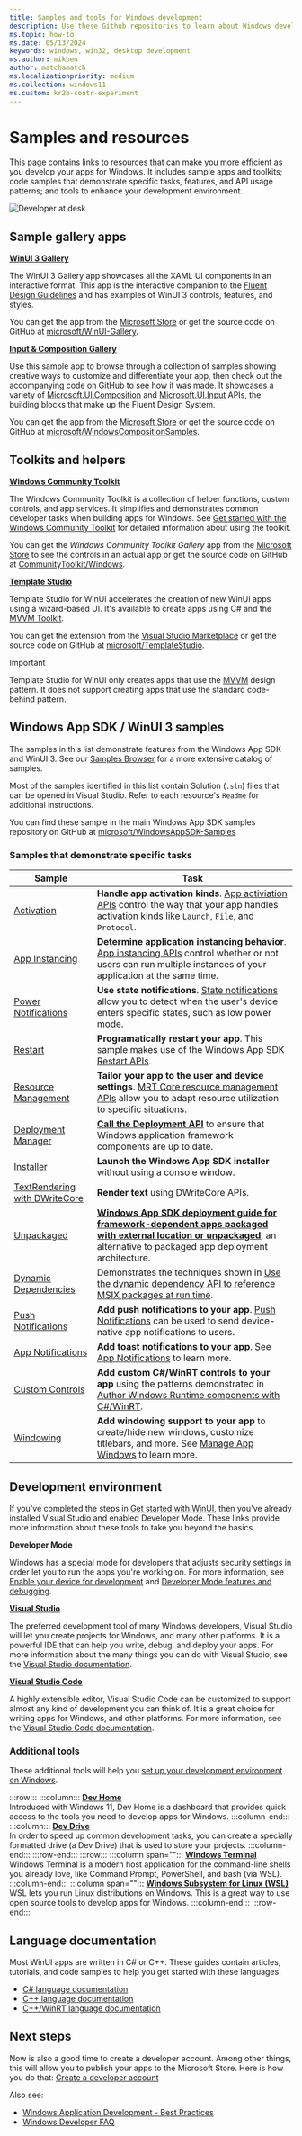 ```yaml
---
title: Samples and tools for Windows development
description: Use these Github repositories to learn about Windows development. Sample apps demonstrate Windows features, API usage patterns, and end-to-end scenarios.
ms.topic: how-to
ms.date: 05/13/2024
keywords: windows, win32, desktop development
ms.author: mikben
author: matchamatch
ms.localizationpriority: medium
ms.collection: windows11
ms.custom: kr2b-contr-experiment
---
```


# Samples and resources

This page contains links to resources that can make you more efficient as you develop your apps for Windows. It includes sample apps and toolkits; code samples that demonstrate specific tasks, features, and API usage patterns; and tools to enhance your development environment.

![Developer at desk](./images/developer-at-desk.jpg)

## Sample gallery apps

[**WinUI 3 Gallery**](https://github.com/microsoft/WinUI-Gallery/tree/main)

The WinUI 3 Gallery app showcases all the XAML UI components in an interactive format. This app is the interactive companion to the [Fluent Design Guidelines](/windows/apps/design/) and has examples of WinUI 3 controls, features, and styles.

You can get the app from the [Microsoft Store](https://www.microsoft.com/store/productId/9P3JFPWWDZRC) or get the source code on GitHub at [microsoft/WinUI-Gallery](https://github.com/microsoft/WinUI-Gallery).

[**Input & Composition Gallery**](https://github.com/microsoft/WindowsCompositionSamples)

Use this sample app to browse through a collection of samples showing creative ways to customize and differentiate your app, then check out the accompanying code on GitHub to see how it was made. It showcases a variety of [Microsoft.UI.Composition](/windows/windows-app-sdk/api/winrt/microsoft.ui.composition) and [Microsoft.UI.Input](/windows/windows-app-sdk/api/winrt/microsoft.ui.input) APIs, the building blocks that make up the Fluent Design System.

You can get the app from the [Microsoft Store](https://apps.microsoft.com/detail/9N1H8CZHBPXB) or get the source code on GitHub at [microsoft/WindowsCompositionSamples](https://github.com/microsoft/WindowsCompositionSamples).

## Toolkits and helpers

[**Windows Community Toolkit**](https://github.com/CommunityToolkit/Windows)

The Windows Community Toolkit is a collection of helper functions, custom controls, and app services. It simplifies and demonstrates common developer tasks when building apps for Windows. See [Get started with the Windows Community Toolkit](/dotnet/communitytoolkit/windows/getting-started) for detailed information about using the toolkit.

You can get the _Windows Community Toolkit Gallery_ app from the [Microsoft Store](https://aka.ms/windowstoolkitapp) to see the controls in an actual app or get the source code on GitHub at [CommunityToolkit/Windows](https://github.com/CommunityToolkit/Windows).

[**Template Studio**](https://github.com/microsoft/TemplateStudio)

Template Studio for WinUI accelerates the creation of new WinUI apps using a wizard-based UI. It's available to create apps using C# and the [MVVM Toolkit](/dotnet/communitytoolkit/mvvm/).

You can get the extension from the [Visual Studio Marketplace](https://marketplace.visualstudio.com/items?itemName=TemplateStudio.TemplateStudioForWinUICs) or get the source code on GitHub at [microsoft/TemplateStudio](https://github.com/microsoft/TemplateStudio).

> [!IMPORTANT]
> Template Studio for WinUI only creates apps that use the [MVVM](/dotnet/communitytoolkit/mvvm/) design pattern. It does not support creating apps that use the standard code-behind pattern.

## Windows App SDK / WinUI 3 samples

The samples in this list demonstrate features from the Windows App SDK and WinUI 3. See our [Samples Browser](/samples/browse/) for a more extensive catalog of samples.

Most of the samples identified in this list contain Solution (`.sln`) files that can be opened in Visual Studio. Refer to each resource's `Readme` for additional instructions.

You can find these sample in the main Windows App SDK samples repository on GitHub at [microsoft/WindowsAppSDK-Samples](https://github.com/microsoft/WindowsAppSDK-Samples)

### Samples that demonstrate specific tasks

| Sample | Task |
|--|--|
| [Activation](https://github.com/microsoft/WindowsAppSDK-Samples/tree/main/Samples/AppLifecycle/Activation) | **Handle app activation kinds**. [App activiation APIs](../windows-app-sdk/applifecycle/applifecycle-rich-activation.md) control the way that your app handles activation kinds like `Launch`, `File`, and `Protocol`. |
| [App Instancing](https://github.com/microsoft/WindowsAppSDK-Samples/blob/main/Samples/AppLifecycle/Instancing) | **Determine application instancing behavior**. [App instancing APIs](../windows-app-sdk/applifecycle/applifecycle-instancing.md) control whether or not users can run multiple instances of your application at the same time. |
| [Power Notifications](https://github.com/microsoft/WindowsAppSDK-Samples/blob/main/Samples/AppLifecycle/StateNotifications) | **Use state notifications**. [State notifications](../windows-app-sdk/applifecycle/applifecycle-power.md) allow you to detect when the user's device enters specific states, such as low power mode. |
| [Restart](https://github.com/microsoft/WindowsAppSDK-Samples/blob/main/Samples/AppLifecycle/Restart) | **Programatically restart your app**. This sample makes use of the Windows App SDK [Restart APIs](../windows-app-sdk/applifecycle/applifecycle-restart.md). |
| [Resource Management](https://github.com/microsoft/WindowsAppSDK-Samples/blob/main/Samples/ResourceManagement) | **Tailor your app to the user and device settings**. [MRT Core resource management APIs](../windows-app-sdk/mrtcore/mrtcore-overview.md) allow you to adapt resource utilization to specific situations. |
| [Deployment Manager](https://github.com/microsoft/WindowsAppSDK-Samples/blob/main/Samples/DeploymentManager) | **[Call the Deployment API](../windows-app-sdk/deploy-packaged-apps.md#call-the-deployment-api)** to ensure that Windows application framework components are up to date. |
| [Installer](https://github.com/microsoft/WindowsAppSDK-Samples/tree/main/Samples/Installer) | **Launch the Windows App SDK installer** without using a console window. |
| [TextRendering with DWriteCore](https://github.com/microsoft/WindowsAppSDK-Samples/tree/main/Samples/TextRendering) | **Render text** using DWriteCore APIs. |
| [Unpackaged](https://github.com/microsoft/WindowsAppSDK-Samples/blob/main/Samples/Unpackaged) | **[Windows App SDK deployment guide for framework-dependent apps packaged with external location or unpackaged](../windows-app-sdk/deploy-unpackaged-apps.md)**, an alternative to packaged app deployment architecture. |
| [Dynamic Dependencies](https://github.com/microsoft/WindowsAppSDK-Samples/tree/main/DynamicDependenciesSample/DynamicDependencies) | Demonstrates the techniques shown in [Use the dynamic dependency API to reference MSIX packages at run time](../desktop/modernize/framework-packages/use-the-dynamic-dependency-api.md). |
| [Push Notifications](https://github.com/microsoft/WindowsAppSDK-Samples/blob/main/Samples/Notifications/Push) | **Add push notifications to your app**. [Push Notifications](../windows-app-sdk/notifications/push-notifications/push-quickstart.md) can be used to send device-native app notifications to users. |
| [App Notifications](https://github.com/microsoft/WindowsAppSDK-Samples/tree/main/Samples/Notifications/App) | **Add toast notifications to your app**. See [App Notifications](../windows-app-sdk/notifications/app-notifications/app-notifications-quickstart.md?tabs=cs) to learn more. |
| [Custom Controls](https://github.com/microsoft/WindowsAppSDK-Samples/tree/main/Samples/CustomControls) | **Add custom C#/WinRT controls to your app** using the patterns demonstrated in [Author Windows Runtime components with C#/WinRT](../develop/platform/csharp-winrt/authoring.md). |
| [Windowing](https://github.com/microsoft/WindowsAppSDK-Samples/tree/main/Samples/Windowing) | **Add windowing support to your app** to create/hide new windows, customize titlebars, and more. See [Manage App Windows](../windows-app-sdk/windowing/windowing-overview.md) to learn more. |

## Development environment

If you've completed the steps in [Get started with WinUI](), then you've already installed Visual Studio and enabled Developer Mode. These links provide more information about these tools to take you beyond the basics.

**Developer Mode**

Windows has a special mode for developers that adjusts security settings in order let you to run the apps you're working on. For more information, see [Enable your device for development](enable-your-device-for-development.md) and [Developer Mode features and debugging](developer-mode-features-and-debugging.md).

[**Visual Studio**](https://visualstudio.microsoft.com)

The preferred development tool of many Windows developers, Visual Studio will let you create projects for Windows, and many other platforms. It is a powerful IDE that can help you write, debug, and deploy your apps. For more information about the many things you can do with Visual Studio, see the [Visual Studio documentation](/visualstudio/windows).

[**Visual Studio Code**](https://code.visualstudio.com)

A highly extensible editor, Visual Studio Code can be customized to support almost any kind of development you can think of. It is a great choice for writing apps for Windows, and other platforms. For more information, see the [Visual Studio Code documentation](https://code.visualstudio.com/docs).

### Additional tools

These additional tools will help you [set up your development environment on Windows](/windows/dev-environment/).

:::row:::
   :::column:::
      [**Dev Home**](/windows/dev-home/)<br/> Introduced with Windows 11, Dev Home is a dashboard that provides quick access to the tools you need to develop apps for Windows.
   :::column-end:::
   :::column:::
      [**Dev Drive**](/windows/dev-drive/)<br/>In order to speed up common development tasks, you can create a specially formatted drive (a Dev Drive) that is used to store your projects.
   :::column-end:::
:::row-end:::
:::row:::
   :::column span="":::
      [**Windows Terminal**](/windows/terminal/)<br/>Windows Terminal is a modern host application for the command-line shells you already love, like Command Prompt, PowerShell, and bash (via WSL).
   :::column-end:::
   :::column span="":::
      [**Windows Subsystem for Linux (WSL)**](/windows/wsl/install)<br/>WSL lets you run Linux distributions on Windows. This is a great way to use open source tools to develop apps for Windows.
   :::column-end:::
:::row-end:::

## Language documentation

Most WinUI apps are written in C# or C++. These guides contain articles, tutorials, and code samples to help you get started with these languages.

- [C# language documentation](/dotnet/csharp/)
- [C++ language documentation](/cpp/)
- [C++/WinRT language documentation](/windows/uwp/cpp-and-winrt-apis/)


## Next steps

Now is also a good time to create a developer account. Among other things, this will allow you to publish your apps to the Microsoft Store. Here is how you do that: [Create a developer account](/windows/apps/get-started/sign-up)

Also see:

- [Windows Application Development - Best Practices](best-practices.md)
- [Windows Developer FAQ](windows-developer-faq.yml)